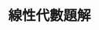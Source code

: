 ---
title: "線性代數題解"
description: "關於線性代數的題目於解答"
slug: "la-questions"
image: "hutomo-abrianto-l2jk-uxb1BY-unsplash.jpg"
---